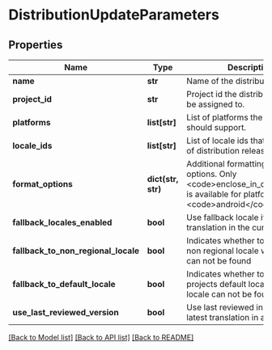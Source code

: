 # DistributionUpdateParameters

## Properties
Name | Type | Description | Notes
------------ | ------------- | ------------- | -------------
**name** | **str** | Name of the distribution | [optional] 
**project_id** | **str** | Project id the distribution should be assigned to. | [optional] 
**platforms** | **list[str]** | List of platforms the distribution should support. | [optional] 
**locale_ids** | **list[str]** | List of locale ids that will be part of distribution releases | [optional] 
**format_options** | **dict(str, str)** | Additional formatting and render options. Only &lt;code&gt;enclose_in_cdata&lt;/code&gt; is available for platform &lt;code&gt;android&lt;/code&gt;. | [optional] 
**fallback_locales_enabled** | **bool** | Use fallback locale if there is no translation in the current locale. | [optional] 
**fallback_to_non_regional_locale** | **bool** | Indicates whether to fallback to non regional locale when locale can not be found | [optional] 
**fallback_to_default_locale** | **bool** | Indicates whether to fallback to projects default locale when locale can not be found | [optional] 
**use_last_reviewed_version** | **bool** | Use last reviewed instead of latest translation in a project | [optional] 

[[Back to Model list]](../README.md#documentation-for-models) [[Back to API list]](../README.md#documentation-for-api-endpoints) [[Back to README]](../README.md)



